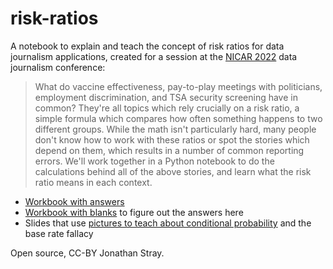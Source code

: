 # risk-ratios
A notebook to explain and teach the concept of risk ratios for data journalism applications, created for a session at the [NICAR 2022](https://schedules.ire.org/nicar-2022#3036) data journalism conference:

>What do vaccine effectiveness, pay-to-play meetings with politicians, employment discrimination, and TSA security screening have in common? They're all topics which rely crucially on a risk ratio, a simple formula which compares how often something happens to two different groups. While the math isn't particularly hard, many people don't know how to work with these ratios or spot the stories which depend on them, which results in a number of common reporting errors. We'll work together in a Python notebook to do the calculations behind all of the above stories, and learn what the risk ratio means in each context.

- [Workbook with answers](https://github.com/jstray/risk-ratios/blob/main/risk-ratios.ipynb)
- [Workbook with blanks](https://github.com/jstray/risk-ratios/blob/main/risk-ratios-workbook.ipynb) to figure out the answers here
- Slides that use [pictures to teach about conditional probability](https://docs.google.com/presentation/d/1FicSPCksCe9kVqXjeBYmCnZ5KYhg2ymsPapCZlawVo8/edit#slide=id.g1169a91fdd8_1_726) and the base rate fallacy 

Open source, CC-BY Jonathan Stray.
